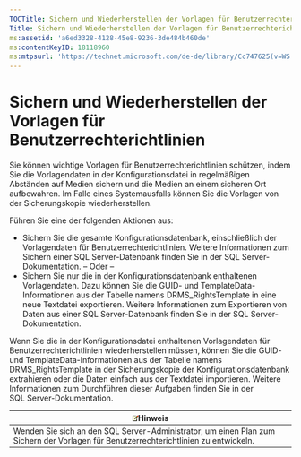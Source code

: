 ```yaml
---
TOCTitle: Sichern und Wiederherstellen der Vorlagen für Benutzerrechterichtlinien
Title: Sichern und Wiederherstellen der Vorlagen für Benutzerrechterichtlinien
ms:assetid: 'a6ed3328-4128-45e8-9236-3de484b460de'
ms:contentKeyID: 18118960
ms:mtpsurl: 'https://technet.microsoft.com/de-de/library/Cc747625(v=WS.10)'
---
```


Sichern und Wiederherstellen der Vorlagen für Benutzerrechterichtlinien
=======================================================================

Sie können wichtige Vorlagen für Benutzerrechterichtlinien schützen, indem Sie die Vorlagendaten in der Konfigurationsdatei in regelmäßigen Abständen auf Medien sichern und die Medien an einem sicheren Ort aufbewahren. Im Falle eines Systemausfalls können Sie die Vorlagen von der Sicherungskopie wiederherstellen.

Führen Sie eine der folgenden Aktionen aus:

-   Sichern Sie die gesamte Konfigurationsdatenbank, einschließlich der Vorlagendaten für Benutzerrechterichtlinien. Weitere Informationen zum Sichern einer SQL Server-Datenbank finden Sie in der SQL Server-Dokumentation.
    – Oder –
-   Sichern Sie nur die in der Konfigurationsdatenbank enthaltenen Vorlagendaten. Dazu können Sie die GUID- und TemplateData-Informationen aus der Tabelle namens DRMS\_RightsTemplate in eine neue Textdatei exportieren. Weitere Informationen zum Exportieren von Daten aus einer SQL Server-Datenbank finden Sie in der SQL Server-Dokumentation.

Wenn Sie die in der Konfigurationsdatei enthaltenen Vorlagendaten für Benutzerrechterichtlinien wiederherstellen müssen, können Sie die GUID- und TemplateData-Informationen aus der Tabelle namens DRMS\_RightsTemplate in der Sicherungskopie der Konfigurationsdatenbank extrahieren oder die Daten einfach aus der Textdatei importieren. Weitere Informationen zum Durchführen dieser Aufgaben finden Sie in der SQL Server-Dokumentation.

| ![](images/Cc747625.note(WS.10).gif)Hinweis                                                             |
|--------------------------------------------------------------------------------------------------------------------------------------|
| Wenden Sie sich an den SQL Server-Administrator, um einen Plan zum Sichern der Vorlagen für Benutzerrechterichtlinien zu entwickeln. |
